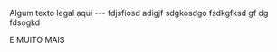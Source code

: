 Algum texto legal aqui --- fdjsfiosd
adigjf
sdgkosdgo
fsdkgfksd
gf
dg
fdsogkd




















E MUITO MAIS
